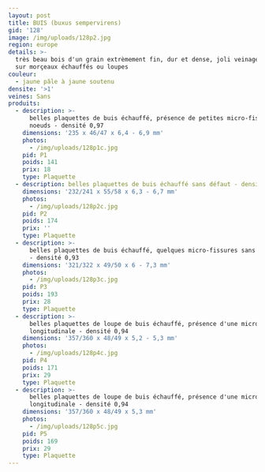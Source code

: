 ```yaml
---
layout: post
title: BUIS (buxus sempervirens)
gid: '128'
image: /img/uploads/128p2.jpg
region: europe
details: >-
  très beau bois d'un grain extrèmement fin, dur et dense, joli veinage bleuté
  sur morçeaux échauffés ou loupes
couleur:
  - jaune pâle à jaune soutenu
densite: '>1'
veines: Sans
produits:
  - description: >-
      belles plaquettes de buis échauffé, présence de petites micro-fissures sur
      noeuds - densité 0,97
    dimensions: '235 x 46/47 x 6,4 - 6,9 mm'
    photos:
      - /img/uploads/128p1c.jpg
    pid: P1
    poids: 141
    prix: 18
    type: Plaquette
  - description: belles plaquettes de buis échauffé sans défaut - densité 1
    dimensions: '232/241 x 55/58 x 6,3 - 6,7 mm'
    photos:
      - /img/uploads/128p2c.jpg
    pid: P2
    poids: 174
    prix: ''
    type: Plaquette
  - description: >-
      belles plaquettes de buis échauffé, quelques micro-fissures sans incidence
      - densité 0,93
    dimensions: '321/322 x 49/50 x 6 - 7,3 mm'
    photos:
      - /img/uploads/128p3c.jpg
    pid: P3
    poids: 193
    prix: 28
    type: Plaquette
  - description: >-
      belles plaquettes de loupe de buis échauffé, présence d'une micro-fissure
      longitudinale - densité 0,94
    dimensions: '357/360 x 48/49 x 5,2 - 5,3 mm'
    photos:
      - /img/uploads/128p4c.jpg
    pid: P4
    poids: 171
    prix: 29
    type: Plaquette
  - description: >-
      belles plaquettes de loupe de buis échauffé, présence d'une micro-fissure
      longitudinale - densité 0,94
    dimensions: '357/360 x 48/49 x 5,3 mm'
    photos:
      - /img/uploads/128p5c.jpg
    pid: P5
    poids: 169
    prix: 29
    type: Plaquette
---
```


